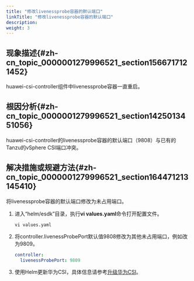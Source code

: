 ```yaml
---
title: "修改livenessprobe容器的默认端口"
linkTitle: "修改livenessprobe容器的默认端口"
description: 
weight: 3
---
```


## 现象描述{#zh-cn_topic_0000001279996521_section1566717121452}

huawei-csi-controller组件中livenessprobe容器一直重启。

## 根因分析{#zh-cn_topic_0000001279996521_section1425013451056}

huawei-csi-controller的livenessprobe容器的默认端口（9808）与已有的Tanzu的vSphere CSI端口冲突。

## 解决措施或规避方法{#zh-cn_topic_0000001279996521_section164471213145410}

将livenessprobe容器的默认端口修改为未占用端口。

1.  进入“helm/esdk”目录，执行**vi values.yaml**命令打开配置文件。

    ```
    vi values.yaml
    ```

2.  将controller.livenessProbePort默认值9808修改为其他未占用端口，例如改为9809。

    ```yaml
    controller:
      livenessProbePort: 9809
    ```

3.  使用Helm更新华为CSI，具体信息请参考[升级华为CSI](/docs/installation-and-deployment/upgrading-or-rolling-back-huawei-csi/upgrading-or-rolling-back-huawei-csi-using-helm/upgrading-huawei-csi)。

